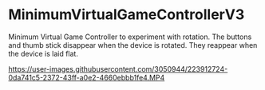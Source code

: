 # MinimumVirtualGameControllerV3
Minimum Virtual Game Controller to experiment with rotation. The buttons and thumb stick disappear when the device is rotated. They reappear when the device is laid flat.

https://user-images.githubusercontent.com/3050944/223912724-0da741c5-2372-43ff-a0e2-4660ebbb1fe4.MP4
